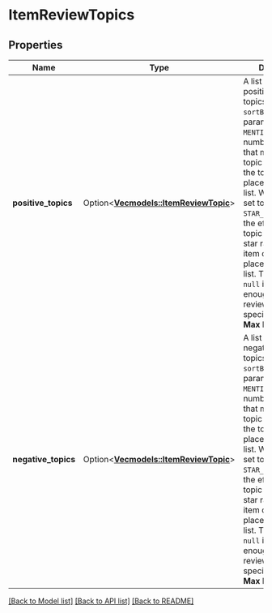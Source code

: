 # ItemReviewTopics

## Properties

Name | Type | Description | Notes
------------ | ------------- | ------------- | -------------
**positive_topics** | Option<[**Vec<models::ItemReviewTopic>**](ItemReviewTopic.md)> | A list of the most positive review topics. When the `sortBy` query parameter is set to `MENTIONS`, the number of reviews that mention the topic determines the topic's placement in the list. When `sortBy` is set to `STAR_RATING_IMPACT`, the effect that the topic has on the star rating of the item determines placement in the list. This value is `null` if there are not enough positive reviews for the specified ASIN.  **Max length:** 10 | [optional]
**negative_topics** | Option<[**Vec<models::ItemReviewTopic>**](ItemReviewTopic.md)> | A list of the most negative review topics. When the `sortBy` query parameter is set to `MENTIONS`, the number of reviews that mention the topic determines the topic's placement in the list. When `sortBy` is set to `STAR_RATING_IMPACT`, the effect that the topic has on the star rating of the item determines placement in the list. This value is `null` if there are not enough negative reviews for the specified ASIN.  **Max length:** 10 | [optional]

[[Back to Model list]](../README.md#documentation-for-models) [[Back to API list]](../README.md#documentation-for-api-endpoints) [[Back to README]](../README.md)


